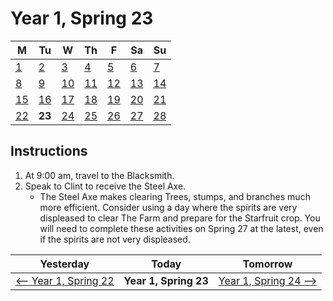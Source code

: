 # Year 1, Spring 23

| M                          | Tu                        | W                         | Th                        | F                         | Sa                        | Su                        |
| -------------------------- | ------------------------- | ------------------------- | ------------------------- |-------------------------- | ------------------------- | ------------------------- |
| [1](year-1-spring-1.md)    | [2](year-1-spring-2.md)   | [3](year-1-spring-3.md)   | [4](year-1-spring-4.md)   | [5](year-1-spring-5.md)   | [6](year-1-spring-6.md)   | [7](year-1-spring-7.md)   |
| [8](year-1-spring-8.md)    | [9](year-1-spring-9.md)   | [10](year-1-spring-10.md) | [11](year-1-spring-11.md) | [12](year-1-spring-12.md) | [13](year-1-spring-13.md) | [14](year-1-spring-14.md) |
| [15](year-1-spring-15.md)  | [16](year-1-spring-16.md) | [17](year-1-spring-17.md) | [18](year-1-spring-18.md) | [19](year-1-spring-19.md) | [20](year-1-spring-20.md) | [21](year-1-spring-21.md) |
| [22](year-1-spring-22.md)  | **23**                    | [24](year-1-spring-24.md) | [25](year-1-spring-25.md) | [26](year-1-spring-26.md) | [27](year-1-spring-27.md) | [28](year-1-spring-28.md) |

## Instructions

1. At 9:00 am, travel to the Blacksmith.
2. Speak to Clint to receive the Steel Axe.
   - The Steel Axe makes clearing Trees, stumps, and branches much more efficient. Consider using a day where the spirits are very displeased to clear The Farm and prepare for the Starfruit crop. You will need to complete these activities on Spring 27 at the latest, even if the spirits are not very displeased.

| Yesterday                                   | Today                 | Tomorrow                                    |
| ------------------------------------------- | --------------------- | ------------------------------------------- |
| [⟵ Year 1, Spring 22](year-1-spring-22.md) | **Year 1, Spring 23** | [Year 1, Spring 24 ⟶](year-1-spring-24.md) |
